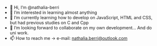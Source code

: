 - 👋 Hi, I’m @nathalia-berri
- 👀 I’m interested in learning almost anything 
- 🌱 I’m currently learning how to develop on JavaScript, HTML and CSS, but had previous studies on C and Cpp
- 💞️ I’m looking forward to collaborate on my own development... And do uni work.
- 📫 How to reach me -> e-mail: nathalia.berri@outlook.com

<!---
nathalia-berri/nathalia-berri is a ✨ special ✨ repository because its `README.md` (this file) appears on your GitHub profile.
You can click the Preview link to take a look at your changes.
--->
